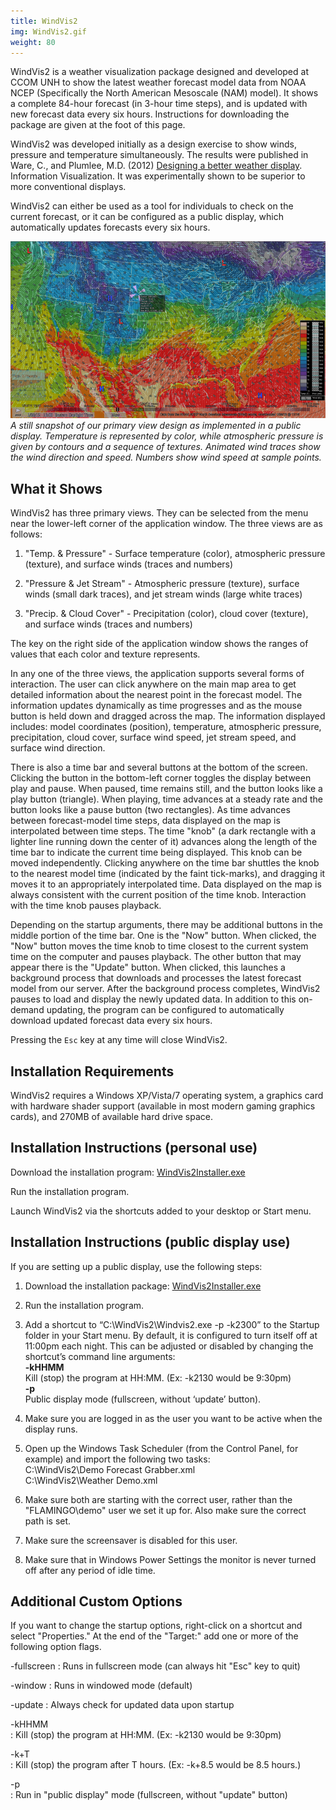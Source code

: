 ```yaml
---
title: WindVis2
img: WindVis2.gif
weight: 80
---
```


WindVis2 is a weather visualization package designed and developed at CCOM UNH to show the latest weather forecast model data from NOAA NCEP (Specifically the North American Mesoscale (NAM) model). It shows a complete 84-hour forecast (in 3-hour time steps), and is updated with new forecast data every six hours. Instructions for downloading the package are given at the foot of this page.

WindVis2 was developed initially as a design exercise to show winds, pressure and temperature simultaneously. The results were published in Ware, C., and Plumlee, M.D. (2012) [Designing a better weather display](http://vislab-ccom.unh.edu/~tbutkie/PlumleeWeather.pdf). Information Visualization. It was experimentally shown to be superior to more conventional displays.

WindVis2 can either be used as a tool for individuals to check on the current forecast, or it can be configured as a public display, which automatically updates forecasts every six hours.

![WindVis2 Capture](windvis2_capture.jpg)  
_A still snapshot of our primary view design as implemented in a public display. Temperature is represented by color, while atmospheric pressure is given by contours and a sequence of textures. Animated wind traces show the wind direction and speed. Numbers show wind speed at sample points._

## What it Shows

WindVis2 has three primary views. They can be selected from the menu near the lower-left corner of the application window. The three views are as follows:

1. "Temp. & Pressure" - Surface temperature (color), atmospheric pressure (texture), and surface winds (traces and numbers)

2. "Pressure & Jet Stream" - Atmospheric pressure (texture), surface winds (small dark traces), and jet stream winds (large white traces)

3. "Precip. & Cloud Cover" - Precipitation (color), cloud cover (texture), and surface winds (traces and numbers)

The key on the right side of the application window shows the ranges of values that each color and texture represents.

In any one of the three views, the application supports several forms of interaction.  The user can click anywhere on the main map area to get detailed information about the nearest point in the forecast model. The information updates dynamically as time progresses and as the mouse button is held down and dragged across the map. The information displayed includes: model coordinates (position), temperature, atmospheric pressure, precipitation, cloud cover, surface wind speed, jet stream speed, and surface wind direction.

There is also a time bar and several buttons at the bottom of the screen. Clicking the button in the bottom-left corner toggles the display between play and pause. When paused, time remains still, and the button looks like a play button (triangle). When playing, time advances at a steady rate and the button looks like a pause button (two rectangles). As time advances between forecast-model time steps, data displayed on the map is interpolated between time steps. The time "knob" (a dark rectangle with a lighter line running down the center of it) advances along the length of the time bar to indicate the current time being displayed. This knob can be moved independently. Clicking anywhere on the time bar shuttles the knob to the nearest model time (indicated by the faint tick-marks), and dragging it moves it to an appropriately interpolated time. Data displayed on the map is always consistent with the current position of the time knob. Interaction with the time knob pauses playback.

Depending on the startup arguments, there may be additional buttons in the middle portion of the time bar. One is the "Now" button. When clicked, the "Now" button moves the time knob to time closest to the current system time on the computer and pauses playback. The other button that may appear there is the "Update" button. When clicked, this launches a background process that downloads and processes the latest forecast model from our server. After the background process completes, WindVis2 pauses to load and display the newly updated data. In addition to this on-demand updating, the program can be configured to automatically download updated forecast data every six hours.

Pressing the `Esc` key at any time will close WindVis2.

## Installation Requirements

WindVis2 requires a Windows XP/Vista/7 operating system, a graphics card with hardware shader support (available in most modern gaming graphics cards), and 270MB of available hard drive space.


## Installation Instructions (personal use)

Download the installation program: [WindVis2Installer.exe](/downloads/WindVis2Installer.exe)

Run the installation program.

Launch WindVis2 via the shortcuts added to your desktop or Start menu.

## Installation Instructions (public display use)

If you are setting up a public display, use the following steps:

1. Download the installation package: [WindVis2Installer.exe](/downloads/WindVis2Installer.exe)

2. Run the installation program.

3. Add a shortcut to “C:\WindVis2\Windvis2.exe -p -k2300” to the Startup folder in your Start menu. By default, it is configured to turn itself off at 11:00pm each night. This can be adjusted or disabled by changing the shortcut’s command line arguments:  
**-kHHMM**  
Kill (stop) the program at HH:MM. (Ex: -k2130 would be 9:30pm)  
**-p**  
Public display mode (fullscreen, without ‘update’ button).

4. Make sure you are logged in as the user you want to be active when the display runs.

5. Open up the Windows Task Scheduler (from the Control Panel, for example) and import the following two tasks:  
C:\WindVis2\Demo Forecast Grabber.xml  
C:\WindVis2\Weather Demo.xml

6. Make sure both are starting with the correct user, rather than the "FLAMINGO\demo" user we set it up for.  Also make sure the correct path is set.

7. Make sure the screensaver is disabled for this user.

8. Make sure that in Windows Power Settings the monitor is never turned off after any period of idle time.

## Additional Custom Options

If you want to change the startup options, right-click on a shortcut and select "Properties."  At the end of the "Target:" add one or more of the following option flags.

-fullscreen
: Runs in fullscreen mode (can always hit "Esc" key to quit)

-window 
: Runs in windowed mode (default)

-update
: Always check for updated data upon startup

-kHHMM  
: Kill (stop) the program at HH:MM. (Ex: -k2130 would be 9:30pm)

-k+T  
: Kill (stop) the program after T hours. (Ex: -k+8.5 would be 8.5 hours.)

-p  
: Run in "public display" mode (fullscreen, without "update" button)